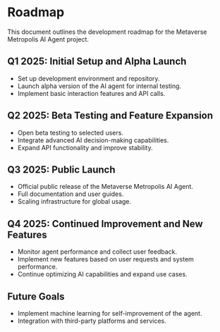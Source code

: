 # Roadmap

This document outlines the development roadmap for the Metaverse Metropolis AI Agent project.

## Q1 2025: Initial Setup and Alpha Launch

- Set up development environment and repository.
- Launch alpha version of the AI agent for internal testing.
- Implement basic interaction features and API calls.

## Q2 2025: Beta Testing and Feature Expansion

- Open beta testing to selected users.
- Integrate advanced AI decision-making capabilities.
- Expand API functionality and improve stability.

## Q3 2025: Public Launch

- Official public release of the Metaverse Metropolis AI Agent.
- Full documentation and user guides.
- Scaling infrastructure for global usage.

## Q4 2025: Continued Improvement and New Features

- Monitor agent performance and collect user feedback.
- Implement new features based on user requests and system performance.
- Continue optimizing AI capabilities and expand use cases.

## Future Goals

- Implement machine learning for self-improvement of the agent.
- Integration with third-party platforms and services.
